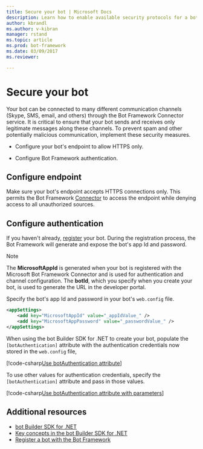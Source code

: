 ```yaml
---
title: Secure your bot | Microsoft Docs
description: Learn how to enable available security protocols for a bot built with the bot Builder SDK for .NET.
author: kbrandl
ms.author: v-kibran
manager: rstand
ms.topic: article
ms.prod: bot-framework
ms.date: 03/09/2017
ms.reviewer:

---
```


# Secure your bot

Your bot can be connected to many different communication channels (Skype, SMS, email, and others) through the Bot Framework Connector service. It is critical to ensure that your bot sends and receives only legitimate messages along these channels. To prevent spam and other potentially malicious communication, implement these security measures.

* Configure your bot's endpoint to allow HTTPS only. 

* Configure Bot Framework authentication.

## Configure endpoint

Make sure your bot's endpoint accepts HTTPS connections only. This permits the Bot Framework [Connector](~/dotnet/bot-builder-dotnet-concepts.md#connector) to access the endpoint while denying access to all unauthorized sources.

## Configure authentication

 If you haven't already, [register](~/portal-register-bot.md) your bot. During the registration process, the Bot Framework will generate and expose the bot's app Id and password.

 >[!NOTE]
 > The **MicrosoftAppId** is generated when your bot is registered with the Microsoft 
 > Bot Framework Connector and is used for authentication and channel configuration.
 > The **botId**, which you specify when you create your bot, is used to generate the URL
 > in the developer portal.
 
Specify the bot's app Id and password in your bot's `web.config` file.

```xml
<appSettings>
    <add key="MicrosoftAppId" value="_appIdValue_" />
    <add key="MicrosoftAppPassword" value="_passwordValue_" />
</appSettings>
```
When using the bot Builder SDK for .NET to create your bot, populate the `[botAuthentication]` attribute with the authentication credentials now stored in the `web.config` file, 

[!code-csharp[Use botAuthentication attribute](~/includes/code/dotnet-security.cs#attribute1)]

To use other values for authentication credentials, specify the `[botAuthentication]` attribute and pass in those values.

[!code-csharp[Use botAuthentication attribute with parameters](~/includes/code/dotnet-security.cs#attribute2)]

## Additional resources

- [bot Builder SDK for .NET](~/dotnet/index.md)
- [Key concepts in the bot Builder SDK for .NET](~/dotnet/bot-builder-dotnet-concepts.md)
- [Register a bot with the Bot Framework](~/portal-register-bot.md)